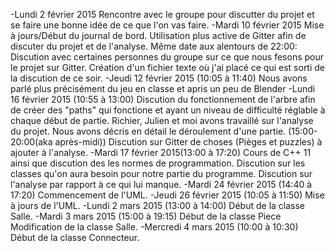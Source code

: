 -Lundi 2 février 2015
	Rencontre avec le groupe pour discutter du projet et se faire une bonne idée de ce que l'on vas faire.
-Mardi 10 février 2015
	Mise à jours/Début du journal de bord.
	Utilisation plus active de Gitter afin de discuter du projet et de l'analyse.
		Même date aux alentours de 22:00:
	Discution avec certaines personnes du groupe sur ce que nous fesons pour le projet sur Gitter.
	Création d'un fichier texte où j'ai placé ce qui est sorti de la discution de ce soir.
-Jeudi 12 février 2015 (10:05 à 11:40)
	Nous avons parlé plus précisément du jeu en classe et apris un peu de Blender
-Lundi 16 février 2015 (10:55 à 13:00)
	Discution du fonctionnement de l'arbre afin de créer des "paths" qui fonctione et ayant un niveau de difficulté réglable à chaque début de partie.
 	Richier, Julien et moi avons travaillé sur l'analyse du projet. Nous avons décris en détail le déroulement d'une partie.
			(15:00-20:00(aka après-midi))
	Discution sur Gitter de choses (Pièges et puzzles) à ajouter à l'analyse.
-Mardi 17 février 2015(13:00 à 17:20)
	Cours de C++ 11 ainsi que discution des les normes de programmation.
	Discution sur les classes qu'on aura besoin pour notre partie du programme.
	Discution sur l'analyse par rapport à ce qui lui manque.
-Mardi 24 février 2015 (14:40 à 17:20)
	Commencement de l'UML.
-Jeudi 26 février 2015 (10:05 à 11:50)
	Mise à jours de l'UML.
-Lundi 2 mars 2015 (13:00 à 14:00)
	Début de la classe Salle.
-Mardi 3 mars 2015 (15:00 à 19:15)
	Début de la classe Piece
	Modification de la classe Salle.
-Mercredi 4 mars 2015 (10:00 à 10:30)
	Début de la classe Connecteur.
